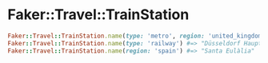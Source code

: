 # Faker::Travel::TrainStation

```ruby
Faker::Travel::TrainStation.name(type: 'metro', region: 'united_kingdom') #=> "Brockley"
Faker::Travel::TrainStation.name(type: 'railway') #=> "Düsseldorf Hauptbahnhof"
Faker::Travel::TrainStation.name(region: 'spain') #=> "Santa Eulàlia"
```
